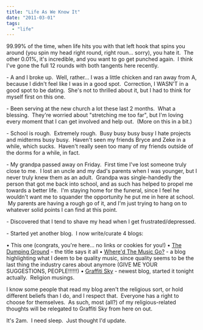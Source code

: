 ```yaml
---
title: "Life As We Know It"
date: "2011-03-01"
tags:
  - "life"
---
```


99.99% of the time, when life hits you with that left hook that spins you around (you spin my head right round, right roun... sorry), you hate it.  The other 0.01%, it's incredible, and you want to go get punched again.  I think I've gone the full 12 rounds with both tangents here recently.

\- A and I broke up.  Well, rather... I was a little chicken and ran away from A, because I didn't feel like I was in a good spot.  Correction, I WASN'T in a good spot to be dating.  She's not to thrilled about it, but I had to think for myself first on this one.

\- Been serving at the new church a lot these last 2 months.  What a blessing.  They're worried about "stretching me too far", but I'm loving every moment that I can get involved and help out.  (More on this in a bit.)

\- School is rough.  Extremely rough.  Busy busy busy busy I hate projects and midterms busy busy.  Haven't seen my friends Bryce and Zeke in a while, which sucks.  Haven't really seen too many of my friends outside of the dorms for a while, in fact.

\- My grandpa passed away on Friday.  First time I've lost someone truly close to me.  I lost an uncle and my dad's parents when I was younger, but I never truly knew them as an adult.  Grandpa was single-handedly the person that got me back into school, and as such has helped to propel me towards a better life.  I'm staying home for the funeral, since I feel he wouldn't want me to squander the opportunity he put me in here at school.  My parents are having a rough go of it, and I'm just trying to hang on to whatever solid points I can find at this point.

\- Discovered that I tend to shave my head when I get frustrated/depressed.

\- Started yet another blog.  I now write/curate 4 blogs:

• This one (congrats, you're here... no links or cookies for you!) • [The Dumping Ground](http://niclake.tumblr.com) - the title says it all • [Where'd The Music Go?](http://wheredthemusicgo.tumblr.com) - a blog highlighting what I deem to be quality music, since quality seems to be the last thing the industry cares about anymore (GIVE ME YOUR SUGGESTIONS, PEOPLE!!!!!!) • [Graffiti Sky](http://graffitisky.tumblr.com) - newest blog, started it tonight actually.  Religion musings.

I know some people that read my blog aren't the religious sort, or hold different beliefs than I do, and I respect that.  Everyone has a right to choose for themselves.  As such, most (all?) of my religious-related thoughts will be relegated to Graffiti Sky from here on out.

It's 2am.  I need sleep.  Just thought I'd update.
